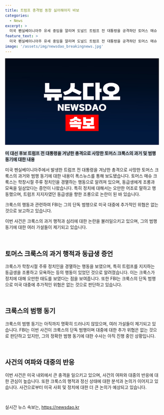 ```yaml
---
title: 트럼프 총격범 동창 싫어해야지 바보
categories:
  - News
excerpt: >
  미국 펜실베이니아주 유세 중임을 알리며 도널드 트럼프 전 대통령을 공격하던 토머스 매슈 크룩스(21)가 학창시절부터 정치인을 경멸했다는 증언이 나왔다. 미 폭스뉴스는 크룩스의 동급생이 언급한 이야기를 보도했는데, 크룩스는 특히 정치에 관심이 많았고 자만심이 강했다고 전해졌다. 이와 관련해 FBI는 크룩스의 범행이 단독적이며 추가 위협은 없다고 밝혔다.
feature_text: >
  미국 펜실베이니아주 유세 중임을 알리며 도널드 트럼프 전 대통령을 공격하던 토머스 매슈 크룩스(21)가 학창시절부터 정치인을 경멸했다는 증언이 나왔다. 미 폭스뉴스는 크룩스의 동급생이 언급한 이야기를 보도했는데, 크룩스는 특히 정치에 관심이 많았고 자만심이 강했다고 전해졌다. 이와 관련해 FBI는 크룩스의 범행이 단독적이며 추가 위협은 없다고 밝혔다.
image: '/assets/img/newsdao_breakingnews.jpg'
---
```


<p><img src="/assets/img/newsdao_breakingnews.jpg" alt="cryptoinkorea 속보" /></p>

<p><b><span style="background-color: #21538527;">미 대선 후보 트럼프 전 대통령을 겨냥한 총격으로 사망한 토머스 크룩스의 과거 및 범행 동기에 대한 내용</span></b></p>

<p>미국 펜실베이니아주에서 발생한 트럼프 전 대통령을 겨냥한 총격으로 사망한 토머스 크룩스의 과거와 범행 동기에 대한 내용이 폭스뉴스를 통해 보도됐습니다. 토머스 매슈 크룩스는 학창시절 주류 정치인을 경멸하는 행동으로 알려져 있으며, 동급생에게 조롱과 모욕을 일삼았다는 증언이 나왔습니다. 특히 정치에 대해서는 오만한 어조로 말하고 행동했으며, 트럼프 지지자였던 동급생을 향한 조롱으로 논란이 된 바 있습니다.</p>

<p>크룩스의 행동과 관련하여 FBI는 그의 단독 범행으로 미국 대중에 추가적인 위협은 없는 것으로 보고하고 있습니다.</p>

<p>이번 사건은 크룩스의 과거 행적과 심리에 대한 논란을 불러일으키고 있으며, 그의 범행 동기에 대한 여러 가설들이 제기되고 있습니다.</p>

<p data-ke-size="size16">&nbsp;</p>

<h2 data-ke-size="size26">토머스 크룩스의 과거 행적과 동급생 증언</h2>

<p>크룩스가 학창시절 주류 정치인을 경멸하는 행동을 보였으며, 특히 트럼프를 지지하는 동급생을 조롱하고 모욕하는 등의 행동이 있었던 것으로 알려졌습니다. 이는 크룩스가 정치에 대해 오만한 태도를 보였다는 점을 보여줍니다. 또한 FBI는 크룩스의 단독 범행으로 미국 대중에 추가적인 위협은 없는 것으로 판단하고 있습니다.</p>

<p data-ke-size="size16">&nbsp;</p>

<h2 data-ke-size="size26">크룩스의 범행 동기</h2>

<p>크룩스의 범행 동기는 아직까지 명확히 드러나지 않았으며, 여러 가설들이 제기되고 있습니다. FBI는 이번 사건이 크룩스의 단독 범행이며 대중에 대한 추가 위협은 없는 것으로 판단하고 있지만, 그의 정확한 범행 동기에 대한 수사는 아직 진행 중인 상황입니다.</p>

<p data-ke-size="size16">&nbsp;</p>

<h2 data-ke-size="size26">사건의 여파와 대중의 반응</h2>

<p>이번 사건은 미국 내외에서 큰 충격을 일으키고 있으며, 사건의 여파와 대중의 반응에 대한 관심이 높습니다. 또한 크룩스의 행적과 정신 상태에 대한 분석과 논의가 이어지고 있습니다. 사건으로부터 미국 사회 및 정치에 대한 더 큰 논의가 예상되고 있습니다.</p>

<p data-ke-size="size16">&nbsp;</p>
실시간 뉴스 속보는, <a href="https://newsdao.kr" rel="dofollow">https://newsdao.kr</a>


